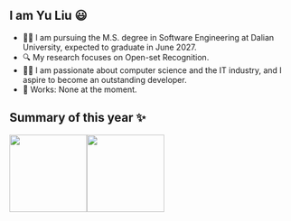 ## I am Yu Liu 😃
- 👨‍🎓 I am pursuing the M.S. degree in Software Engineering at Dalian University, expected to graduate in June 2027.
- 🔍️ My research focuses on Open-set Recognition.
- 👨‍💻 I am passionate about computer science and the IT industry, and I aspire to become an outstanding developer.
- 🏡 Works: None at the moment.
## Summary of this year ✨
<img align="" height="137px" src="https://github-readme-stats.vercel.app/api?username=Yourheads&hide_title=true&hide_border=true&show_icons=true&include_all_commits=true&line_height=21&bg_color=0,EC6C6C,FFD479,FFFC79,73FA79&theme=graywhite&locale=cn" /><img align="" height="137px" src="https://github-readme-stats.vercel.app/api/top-langs/?username=Yourheads&hide_title=true&hide_border=true&layout=compact&bg_color=0,73FA79,73FDFF,D783FF&theme=graywhite&locale=cn" />

